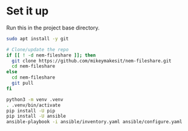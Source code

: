 # Set it up

Run this in the project base directory.

```bash
sudo apt install -y git

# Clone/update the repo
if [[ ! -d nem-fileshare ]]; then
  git clone https://github.com/mikeymakesit/nem-fileshare.git
  cd nem-fileshare
else
  cd nem-fileshare
  git pull
fi

python3 -m venv .venv
. .venv/bin/activate
pip install -U pip
pip install -U ansible
ansible-playbook -i ansible/inventory.yaml ansible/configure.yaml
```
